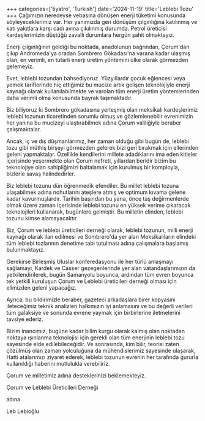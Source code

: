 +++
categories=['tiyatro', 'Turkish']
date='2024-11-19'
title='Leblebi Tozu'
+++
Çağımızın neredeyse vebasına dönüşen enerji tüketimi konusunda söyleyeceklerimiz var. Her yanımızda geri dönüşüm çılgınlığına katılınmış ve katı yakıtlara karşı cadı avına çıkılınmış durumda. Petrol üreticisi kardeşlerimizin düştüğü zavallı durumlara hergün şahit olmaktayız.

Enerji çılgınlığının geldiği bu noktada, anadolunun bağrından, Çorum'dan çıkıp Andromeda'ya oradan Sombrero Gökadası'na varana kadar ulaşmış olan, en verimli, en tutarlı enerji üretim yöntemini ülke olarak görmezden gelemeyiz.

Evet, leblebi tozundan bahsediyoruz. Yüzyıllardır çocuk eğlencesi veya yemek tariflerinde hiç ettiğimiz bu mucize artık gelişen teknolojiyle enerji kaynağı olarak kullanılabilmekte ve varolan tüm enerji üretim yöntemlerinden daha verimli olma konusunda bayrak taşımaktadır.

Biz biliyoruz ki Sombrero gökadasına yerleşmiş olan meksikalı kardeşlerimiz leblebi tozunun ticaretinden sorumlu olmuş ve gözlemlenebilir evrenimizin her yanına bu mucizeyi ulaştırabilmek adına Çorum valiliğiyle beraber çalışmaktalar.

Ancak, iç ve dış düşmanlarımız, her zaman olduğu gibi bugün de, leblebi tozu gibi müthiş birşeyi görmezden gelerek bizi geri bırakmak için ellerinden geleni yapmaktalar. Özellikle kendilerini millete adadıklarını ima eden kitleler içerisinde yeşermekte olan Çorum nefreti, yıllardan beridir bizim bu teknolojiye olan sahipliğimizi baltalamak için kurulmuş bir komployla, bizlerle savaş halindedirler.

Biz leblebi tozunu dün öğrenmedik efendiler. Bu millet leblebi tozuna ulaşabilmek adına nohutlarını ateşlere atmış ve optimum kıvama gelene kadar kavurmuşlardır. Tarihin başından bu yana, önce taş değirmenlerde olmak üzere zaman içerisinde leblebi tozunu en yüksek verime çıkaracak teknolojileri kullanarak, bugünlere gelmiştir. Bu milletin elinden, leblebi tozunu kimse alamayacaktır.

Biz, Çorum ve leblebi üreticileri derneği olarak, leblebi tozunun, milli enerji kaynağı olarak ilan edilmesi ve Sombrero'da yer alan Meksikalıların elindeki tüm leblebi tozlarının denetime tabi tutulması adına çalışmalara başlamış bulunmaktayız.

Gerekirse Birleşmiş Uluslar konferedasyonu ile her türlü anlaşmayı sağlamayı, Kardek ve Casser gezegenlerinde yer alan vatandaşlarımızın da yetkilendirilerek, bugün Samanyolu boyunca, ardından tüm evren boyunca tek yetkili kuruluşun Çorum ve Leblebi üreticileri derneği olması için elimizden geleni yapacağız.

Ayrıca, bu bildirimizle beraber, gazeteci arkadaşlara birer kopyasını ileteceğimiz teknik analizleri halkımızın iyi anlamasını ve bu değerli verileri tüm galaksiye ve sonunda evrene yaymak için birbirlerine iletmelerini tavsiye ederiz.

Bizim inancımız, bugüne kadar bilim kurgu olarak kalmış olan noktadan noktaya ışınlanma teknolojisi için gerekli olan tüm enerjinin leblebi tozu sayesinde elde edilebileceğidir. Ve sonrasında, kim bilir, teorisi zaten çözülmüş olan zaman yolculuğuna da mühendislerimiz sayesinde ulaşarak, Hatti atalarımızı ziyaret ederek, leblebi tozunun evrenin her tarafında gururla kullanıldığı haberini mutlulukla verebiliriz.

Çorum ve milletimiz adına desteklerinizi beklemekteyiz.

Çorum ve Leblebi Üreticileri Derneği

adına

Leb Lebioğlu

